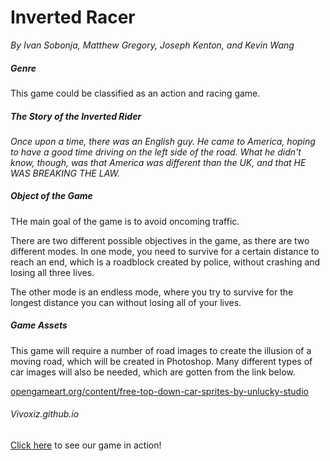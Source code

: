 Inverted Racer
==============

*By Ivan Sobonja, Matthew Gregory, Joseph Kenton, and Kevin Wang*  

##### Genre

This game could be classified as an action and racing game.

##### The Story of the Inverted Rider 

*Once upon a time, there was an English guy. He came to America, hoping to have a good time driving on the left side of the road. What he didn't know, though, was that America was different than the UK, and that HE WAS BREAKING THE LAW.*

##### Object of the Game

THe main goal of the game is to avoid oncoming traffic.

There are two different possible objectives in the game, as there are two different modes. In one mode, you need to survive for a certain distance to reach an end, which is a roadblock created by police, without crashing and losing all three lives. 

The other mode is an endless mode, where you try to survive for the longest distance you can without losing all of your lives.

##### Game Assets

This game will require a number of road images to create the illusion of a moving road, which will be created in Photoshop. Many different types of car images will also be needed, which are gotten from the link below.  

[opengameart.org/content/free-top-down-car-sprites-by-unlucky-studio](opengameart.org/content/free-top-down-car-sprites-by-unlucky-studio "Top Down Car Sprites")

###### Vivoxiz.github.io
[Click here](http://Vivoxiz.github.io/racer) to see our game in action!

